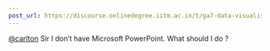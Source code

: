 ```yaml
---
post_url: https://discourse.onlinedegree.iitm.ac.in/t/ga7-data-visualisation-discussion-thread-tds-jan-2025/169888/15
---
```

[@carlton](/u/carlton) Sir I don’t have Microsoft PowerPoint. What should I do ?